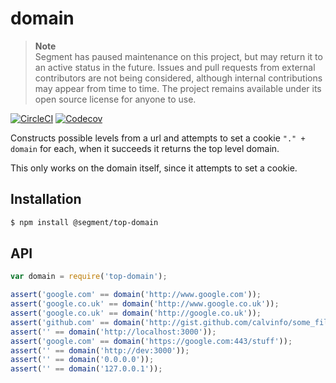 # domain

> **Note**  
> Segment has paused maintenance on this project, but may return it to an active status in the future. Issues and pull requests from external contributors are not being considered, although internal contributions may appear from time to time. The project remains available under its open source license for anyone to use.

[![CircleCI](https://circleci.com/gh/segmentio/top-domain.svg?style=shield&circle-token=a8809ce04276a1cb738c1818284155be3021a7dc)](https://circleci.com/gh/segmentio/top-domain)
[![Codecov](https://img.shields.io/codecov/c/github/segmentio/top-domain/master.svg?maxAge=2592000)](https://codecov.io/gh/segmentio/top-domain)

Constructs possible levels from a url and attempts to set a cookie `"." + domain` for each, when it succeeds it returns the top level domain.

This only works on the domain itself, since it attempts to set a cookie.

## Installation

```sh
$ npm install @segment/top-domain
```

## API

```js
var domain = require('top-domain');

assert('google.com' == domain('http://www.google.com'));
assert('google.co.uk' == domain('http://www.google.co.uk'));
assert('google.co.uk' == domain('http://google.co.uk'));
assert('github.com' == domain('http://gist.github.com/calvinfo/some_file'));
assert('' == domain('http://localhost:3000'));
assert('google.com' == domain('https://google.com:443/stuff'));
assert('' == domain('http://dev:3000'));
assert('' == domain('0.0.0.0'));
assert('' == domain('127.0.0.1'));
```
